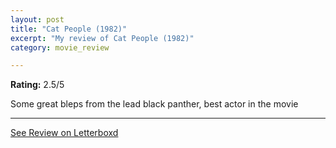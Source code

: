 ```yaml
---
layout: post
title: "Cat People (1982)"
excerpt: "My review of Cat People (1982)"
category: movie_review

---
```


**Rating:** 2.5/5

Some great bleps from the lead black panther, best actor in the movie

<hr>

[See Review on Letterboxd](https://boxd.it/3isXrn)
